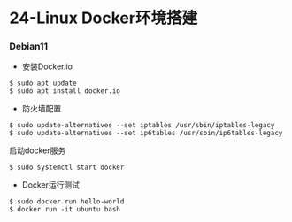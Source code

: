 # 24-Linux Docker环境搭建





### Debian11

* 安装Docker.io

```
$ sudo apt update
$ sudo apt install docker.io
```

* 防火墙配置

```
$ sudo update-alternatives --set iptables /usr/sbin/iptables-legacy
$ sudo update-alternatives --set ip6tables /usr/sbin/ip6tables-legacy
```

启动docker服务

```
$ sudo systemctl start docker
```



* Docker运行测试

```
$ sudo docker run hello-world
$ docker run -it ubuntu bash
```

